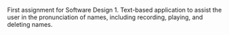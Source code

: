 First assignment for Software Design 1.
Text-based application to assist the user in the pronunciation of names,
including recording, playing, and deleting names.
